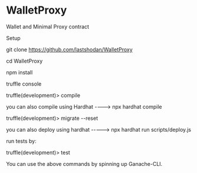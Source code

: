# WalletProxy
Wallet and Minimal Proxy contract

Setup

git clone https://github.com/lastshodan/WalletProxy

cd WalletProxy

npm install

truffle console

truffle(development)> compile 

you can also compile using Hardhat ----> npx hardhat compile 

truffle(development)> migrate --reset

you can also deploy using hardhat -----> npx hardhat run scripts/deploy.js

run tests by:

truffle(development)> test

You can use the above commands by spinning up Ganache-CLI.
